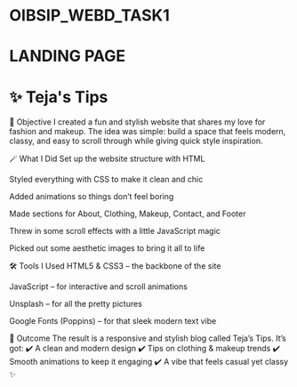 # OIBSIP_WEBD_TASK1
# LANDING PAGE

# ✨ Teja's Tips
🌸 Objective
I created a fun and stylish website that shares my love for fashion and makeup. The idea was simple: build a space that feels modern, classy, and easy to scroll through while giving quick style inspiration.

🪄 What I Did
Set up the website structure with HTML

Styled everything with CSS to make it clean and chic

Added animations so things don’t feel boring

Made sections for About, Clothing, Makeup, Contact, and Footer

Threw in some scroll effects with a little JavaScript magic

Picked out some aesthetic images to bring it all to life

🛠️ Tools I Used
HTML5 & CSS3 – the backbone of the site

JavaScript – for interactive and scroll animations

Unsplash  – for all the pretty pictures

Google Fonts (Poppins) – for that sleek modern text vibe

🎉 Outcome
The result is a responsive and stylish blog called Teja’s Tips.
It’s got:
✔️ A clean and modern design
✔️ Tips on clothing & makeup trends
✔️ Smooth animations to keep it engaging
✔️ A vibe that feels casual yet classy ✨










